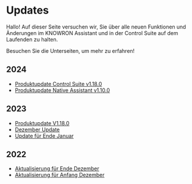 # Updates 

Hallo! Auf dieser Seite versuchen wir, Sie über alle neuen Funktionen und Änderungen im KNOWRON Assistant und in der Control Suite auf dem Laufenden zu halten.

Besuchen Sie die Unterseiten, um mehr zu erfahren!

## 2024

- [Produktupdate Control Suite v1.18.0](2024/product_update_control_suite_v1.19.0.de.md)
- [Produktupdate Native Assistant v1.10.0](2024/product_update_native_assistant_v1.10.0.de.md)

## 2023

- [Produktupdate V1.18.0](2023/v1.18.0.de.md)
- [Dezember Update](2023/december_update.de.md)
- [Update für Ende Januar](2023/late_jan_update.md)

## 2022

- [Aktualisierung für Ende Dezember](2022/2022-late-dec-update.md)
- [Aktualisierung für Anfang Dezember](2022/2022-early_dec_updated.md)
